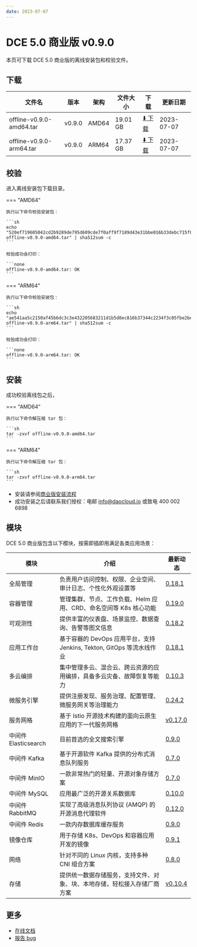 ```yaml
---
date: 2023-07-07
---
```


# DCE 5.0 商业版 v0.9.0

本页可下载 DCE 5.0 商业版的离线安装包和校验文件。

## 下载

| 文件名                      | 版本    | 架构 | 文件大小 | 下载                                           | 更新日期   |
| ----------------------------- | ------- | -------- | ---------------------------------------------- | ---------- | ----------------------------- |
| offline-v0.9.0-amd64.tar | v0.9.0 | AMD64 | 19.01 GB | [:arrow_down: 下载](https://qiniu-download-public.daocloud.io/DaoCloud_Enterprise/dce5/offline-v0.9.0-amd64.tar) | 2023-07-07 |
| offline-v0.9.0-arm64.tar | v0.9.0 | ARM64 | 17.37 GB | [:arrow_down: 下载](https://qiniu-download-public.daocloud.io/DaoCloud_Enterprise/dce5/offline-v0.9.0-arm64.tar) | 2023-07-07 |

## 校验

进入离线安装包下载目录。

=== "AMD64"

    执行以下命令校验安装包：

    ```sh
    echo "520ef719605042cd2b9289de795d609cde7f0aff9f7189d43e31bbe016b33debc715f8e0de24c8f3c3685d54f7d6b2595651bcfa9695c9b98210d161cfddc241  offline-v0.9.0-amd64.tar" | sha512sum -c
    ```

    校验成功会打印：

    ```none
    offline-v0.9.0-amd64.tar: OK
    ```

=== "ARM64"

    执行以下命令校验安装包：

    ```sh
    echo "ae541aa5c2150af45b6dc3c3e432205683211d1b5d8ec816b37344c2234f3c05fbe2be7526b4b5832c5db0439c7d501ce2f1c1492aa5cfe045bbdd321d662e22  offline-v0.9.0-arm64.tar" | sha512sum -c
    ```

    校验成功会打印：

    ```none
    offline-v0.9.0-arm64.tar: OK
    ```

## 安装

成功校验离线包之后，

=== "AMD64"

    执行以下命令解压缩 tar 包：

    ```sh
    tar -zxvf offline-v0.9.0-amd64.tar
    ```

=== "ARM64"

    执行以下命令解压缩 tar 包：

    ```sh
    tar -zxvf offline-v0.9.0-arm64.tar
    ```

- 安装请参阅[商业版安装流程](../../install/commercial/start-install.md)
- 成功安装之后请联系我们授权：电邮 info@daocloud.io 或致电 400 002 6898

## 模块

DCE 5.0 商业版包含以下模块，按需即插即用满足各类应用场景：

| 模块                 | 介绍                                                                     | 最新动态                                                      |
| -------------------- | ------------------------------------------------------------------------ | ------------------------------------------------------------- |
| 全局管理             | 负责用户访问控制、权限、企业空间、审计日志、个性化外观设置等             | [0.18.1](../../ghippo/intro/release-notes.md#0181)    |
| 容器管理             | 管理集群、节点、工作负载、Helm 应用、CRD、命名空间等 K8s 核心功能        | [0.19.0](../../kpanda/intro/release-notes.md#0190)    |
| 可观测性             | 提供丰富的仪表盘、场景监控、数据查询、告警等图文信息                     | [0.18.2](../../insight/intro/releasenote.md#0182)     |
| 应用工作台           | 基于容器的 DevOps 应用平台，支持 Jenkins, Tekton, GitOps 等流水线作业    | [0.18.1](../../amamba/intro/release-notes.md#0181)      |
| 多云编排             | 集中管理多云、混合云、跨云资源的应用编排，具备多云灾备、故障恢复等能力   | [0.10.3](../../kairship/intro/release-notes.md#0103)         |
| 微服务引擎           | 提供注册发现、服务治理、配置管理、微服务网关等治理能力                   | [0.24.2](../../skoala/intro/release-notes.md#0242)             |
| 服务网格             | 基于 Istio 开源技术构建的面向云原生应用的下一代服务网格                  | [v0.17.0](../../mspider/intro/release-notes.md#v0170)          |
| 中间件 Elasticsearch | 目前首选的全文搜索引擎                                                   | [0.9.0](../../middleware/elasticsearch/release-notes.md#090) |
| 中间件 Kafka         | 基于开源软件 Kafka 提供的分布式消息队列服务                              | [0.7.0](../../middleware/kafka/release-notes.md#070)          |
| 中间件 MinIO         | 一款非常热门的轻量、开源对象存储方案                                     | [0.7.0](../../middleware/minio/release-notes.md#070)          |
| 中间件 MySQL         | 应用最广泛的开源关系数据库                                               | [0.10.0](../../middleware/mysql/release-notes.md#0100)           |
| 中间件 RabbitMQ      | 实现了高级消息队列协议 (AMQP) 的开源消息代理软件                         | [0.12.0](../../middleware/rabbitmq/release-notes.md#0120)        |
| 中间件 Redis         | 一款内存数据库缓存服务                                                   | [0.9.0](../../middleware/redis/release-notes.md#090)           |
| 镜像仓库             | 用于存储 K8s、DevOps 和容器应用开发的镜像                                | [0.9.1](../../dce/dce-rn/20230630.md)                            |
| 网络                 | 针对不同的 Linux 内核，支持多种 CNI 组合方案                             | [0.8.0](../../dce/dce-rn/20230630.md)                            |
| 存储                 | 提供统一数据存储服务，支持文件、对象、块、本地存储，轻松接入存储厂商方案 | [v0.10.4](../../dce/dce-rn/20230630.md)                            |

## 更多

- [在线文档](../../dce/index.md)
- [报告 bug](https://github.com/DaoCloud/DaoCloud-docs/issues)
